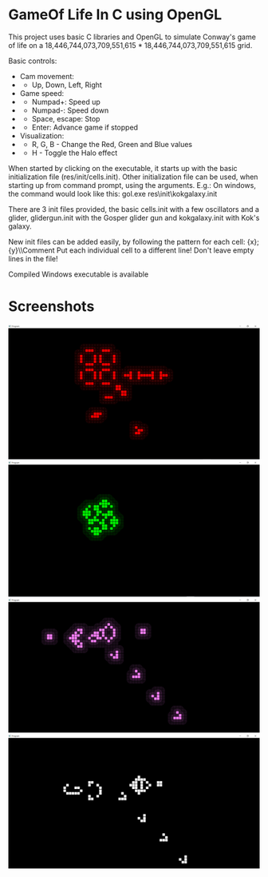# GameOf Life In C using OpenGL


This project uses basic C libraries and OpenGL to simulate Conway's game of life on a 18,446,744,073,709,551,615 * 18,446,744,073,709,551,615 grid.

Basic controls:

- Cam movement:
- - Up, Down, Left, Right
- Game speed:
- - Numpad+: Speed up
- - Numpad-: Speed down
- - Space, escape: Stop
- - Enter: Advance game if stopped
- Visualization:
- - R, G, B - Change the Red, Green and Blue values
- - H - Toggle the Halo effect


When started by clicking on the executable, it starts up with the basic initialization file (res/init/cells.init).
Other initialization file can be used, when starting up from command prompt, using the arguments. E.g.: On windows, the command would look like this: gol.exe res\init\kokgalaxy.init

There are 3 init files provided, the basic cells.init with a few oscillators and a glider, glidergun.init with the Gosper glider gun and kokgalaxy.init with Kok's galaxy.

New init files can be added easily, by following the pattern for each cell: {x}; {y}\\\\Comment<break>
Put each individual cell to a different line!<break>
Don't leave empty lines in the file!<break>

Compiled Windows executable is available<break>


# Screenshots
![1](https://github.com/FeaXR/GameOfLife/blob/08725d86282e51c02f9dcd33223a0751b67c41c3/Screenshots/screenshot1.png)
![2](https://github.com/FeaXR/GameOfLife/blob/a0e1017c43467cb1279ed9dadc115b15f149bfe1/Screenshots/screenshot2.png)
![3](https://github.com/FeaXR/GameOfLife/blob/08725d86282e51c02f9dcd33223a0751b67c41c3/Screenshots/screenshot3.png)
![4](https://github.com/FeaXR/GameOfLife/blob/08725d86282e51c02f9dcd33223a0751b67c41c3/Screenshots/screenshot4.png)
